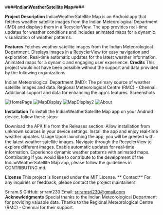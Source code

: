 ####**IndianWeatherSatellite Map**####

**Project Description**
IndianWeatherSatellite Map is an Android app that fetches weather satellite images from the Indian Meteorological Department (IMD) and displays them in a RecyclerView. The app provides real-time updates for weather conditions and includes animated maps for a dynamic visualization of weather patterns.

**Features**
Fetches weather satellite images from the Indian Meteorological Department.
Displays images in a RecyclerView for easy navigation and exploration.
Real-time automatic updates for the latest weather information.
Animated maps for a dynamic and engaging user experience.
**Credits**
This project would not have been possible without the support and data provided by the following organizations:

Indian Meteorological Department (IMD): The primary source of weather satellite images and data.
Regional Meteorological Centre (RMC) - Chennai: Additional support and data for enhancing the app's features.
Screenshots

![HomePage](https://github.com/sriram230/indiaweathersatelite/assets/123522120/b4f80451-49b9-4a50-8a19-932b1dbac585)
![MapDisplay](https://github.com/sriram230/indiaweathersatelite/assets/123522120/ae8ec175-7905-4583-9c9a-fad1b9a8944d)
![MapDisplay2](https://github.com/sriram230/indiaweathersatelite/assets/123522120/2b94657f-c313-4348-9a45-d24238044226)
![About](https://github.com/sriram230/indiaweathersatelite/assets/123522120/912fd324-1a06-4427-8de6-e74836852d57)


**Installation**
To install the IndianWeatherSatellite Map app on your Android device, follow these steps:

Download the APK file from the Releases section.
Allow installation from unknown sources in your device settings.
Install the app and enjoy real-time weather updates.
Usage
Upon launching the app, you will be greeted with the latest weather satellite images.
Navigate through the RecyclerView to explore different images.
Enable automatic updates for real-time information.
Experience dynamic weather patterns with animated maps.
Contributing
If you would like to contribute to the development of the IndianWeatherSatellite Map app, please follow the guidelines in CONTRIBUTING.md.

**License**
This project is licensed under the MIT License.
**
Contact**
For any inquiries or feedback, please contact the project maintainers:

Sriram.S
GitHub: sriram230
Email: sriramsri230@gmail.com
**Acknowledgments**
Special thanks to the Indian Meteorological Department for providing valuable data.
Thanks to the Regional Meteorological Centre (RMC) - Chennai for their support.

